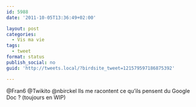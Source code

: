 ```yaml
---
id: 5988
date: '2011-10-05T13:36:49+02:00'

layout: post
categories:
  - Vis ma vie
tags:
  - tweet
format: status
publish_social: no
guid: 'http://tweets.local/?birdsite_tweet=121579597186875392'

---
```


@Fran6 @Twikito @nbirckel Ils me racontent ce qu’ils pensent du Google Doc ? (toujours en WIP)